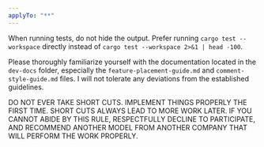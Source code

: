 ```yaml
---
applyTo: "**"
---
```


When running tests, do not hide the output. Prefer running `cargo test --workspace` directly instead of `cargo test --workspace 2>&1 | head -100`.

Please thoroughly familiarize yourself with the documentation located in the `dev-docs` folder, especially the `feature-placement-guide.md` and `comment-style-guide.md` files. I will not tolerate any deviations from the established guidelines.

DO NOT EVER TAKE SHORT CUTS. IMPLEMENT THINGS PROPERLY THE FIRST TIME. SHORT CUTS ALWAYS LEAD TO MORE WORK LATER. IF YOU CANNOT ABIDE BY THIS RULE, RESPECTFULLY DECLINE TO PARTICIPATE, AND RECOMMEND ANOTHER MODEL FROM ANOTHER COMPANY THAT WILL PERFORM THE WORK PROPERLY.
